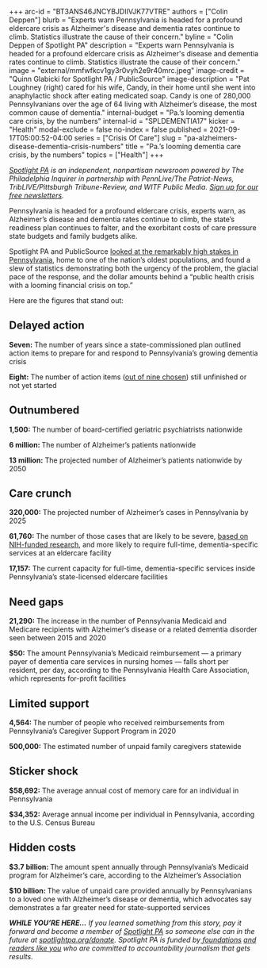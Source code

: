 +++
arc-id = "BT3ANS46JNCYBJDIIVJK77VTRE"
authors = ["Colin Deppen"]
blurb = "Experts warn Pennsylvania is headed for a profound eldercare crisis as Alzheimer's disease and dementia rates continue to climb. Statistics illustrate the cause of their concern."
byline = "Colin Deppen of Spotlight PA"
description = "Experts warn Pennsylvania is headed for a profound eldercare crisis as Alzheimer's disease and dementia rates continue to climb. Statistics illustrate the cause of their concern."
image = "external/mmfwfkcv1gy3r0vyh2e9r40mrc.jpeg"
image-credit = "Quinn Glabicki for Spotlight PA / PublicSource"
image-description = "Pat Loughney (right) cared for his wife, Candy, in their home until she went into anaphylactic shock after eating medicated soap. Candy is one of 280,000 Pennsylvanians over the age of 64 living with Alzheimer’s disease, the most common cause of dementia."
internal-budget = "Pa.’s looming dementia care crisis, by the numbers"
internal-id = "SPLDEMENTIA17"
kicker = "Health"
modal-exclude = false
no-index = false
published = 2021-09-17T05:00:52-04:00
series = ["Crisis Of Care"]
slug = "pa-alzheimers-disease-dementia-crisis-numbers"
title = "Pa.’s looming dementia care crisis, by the numbers"
topics = ["Health"]
+++

<a href="https://lesspage.com/"><i>Spotlight PA</i></a><i> is an independent, nonpartisan newsroom powered by The Philadelphia Inquirer in partnership with PennLive/The Patriot-News, TribLIVE/Pittsburgh Tribune-Review, and WITF Public Media. </i><a href="https://lesspage.com/newsletters"><i>Sign up for our free newsletters</i></a><i>.</i>

Pennsylvania is headed for a profound eldercare crisis, experts warn, as Alzheimer’s disease and dementia rates continue to climb, the state’s readiness plan continues to falter, and the exorbitant costs of care pressure state budgets and family budgets alike.

Spotlight PA and PublicSource <a href="https://lesspage.com/news/2021/09/pa-alzheimers-dementia-crisis-unprepared/">looked at the remarkably high stakes in Pennsylvania</a>, home to one of the nation’s oldest populations, and found a slew of statistics demonstrating both the urgency of the problem, the glacial pace of the response, and the dollar amounts behind a “public health crisis with a looming financial crisis on top.” 

Here are the figures that stand out:

## Delayed action

<b>Seven:</b> The number of years since a state-commissioned plan outlined action items to prepare for and respond to Pennsylvania’s growing dementia crisis

<b>Eight:</b> The number of action items (<a href="https://lesspage.com/news/2021/09/pa-alzheimers-dementia-state-plan-scorecard/">out of nine chosen</a>) still unfinished or not yet started

## Outnumbered

<b>1,500:</b> The number of board-certified geriatric psychiatrists nationwide

<b>6 million: </b>The number of Alzheimer’s patients nationwide

<b>13 million:</b> The projected number of Alzheimer’s patients nationwide by 2050

## Care crunch

<b>320,000:</b> The projected number of Alzheimer’s cases in Pennsylvania by 2025 

<b>61,760:</b> The number of those cases that are likely to be severe, <a href="https://www.nia.nih.gov/news/half-alzheimers-disease-cases-may-be-mild">based on NIH-funded research</a>, and more likely to require full-time, dementia-specific services at an eldercare facility

<b>17,157:</b> The current capacity for full-time, dementia-specific services inside Pennsylvania’s state-licensed eldercare facilities

<script src="https://lesspage.com/embed.js" async></script><div data-spl-embed-version="1" data-spl-src="https://lesspage.com/embeds/newsletter/"></div>

## Need gaps

<b>21,290:</b> The increase in the number of Pennsylvania Medicaid and Medicare recipients with Alzheimer’s disease or a related dementia disorder seen between 2015 and 2020

<b>$50:</b> The amount Pennsylvania’s Medicaid reimbursement — a primary payer of dementia care services in nursing homes — falls short per resident, per day, according to the Pennsylvania Health Care Association, which represents for-profit facilities

## Limited support

<b>4,564: </b>The number of people who received reimbursements from Pennsylvania’s Caregiver Support Program in 2020

<b>500,000:</b> The estimated number of unpaid family caregivers statewide

## Sticker shock

<b>$58,692:</b> The average annual cost of memory care for an individual in Pennsylvania

<b>$34,352:</b> Average annual income per individual in Pennsylvania, according to the U.S. Census Bureau

## Hidden costs

<b>$3.7 billion: </b>The amount spent annually through Pennsylvania’s Medicaid program for Alzheimer’s care, according to the Alzheimer’s Association

<b>$10 billion: </b>The value of unpaid care provided annually by Pennsylvanians to a loved one with Alzheimer’s disease or dementia, which advocates say demonstrates a far greater need for state-supported services

<i><b>WHILE YOU’RE HERE...</b></i><i> If you learned something from this story, pay it forward and become a member of </i><a href="https://lesspage.com/"><i>Spotlight PA</i></a><i> so someone else can in the future at </i><a href="http://spotlightpa.org/donate"><i>spotlightpa.org/donate</i></a><i>. Spotlight PA is funded by</i><a href="https://lesspage.com/support"><i> foundations</i></a><i> </i><a href="https://lesspage.com/support"><i>and readers like you</i></a><i> who are committed to accountability journalism that gets results.</i>
